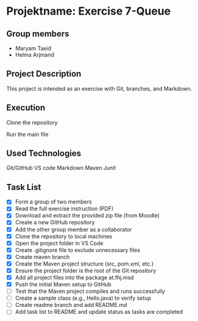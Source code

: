 # Projektname: Exercise 7-Queue

## Group members
- Maryam Taeid
- Helma Arjmand

## Project Description
This project is intended as an exercise with Git, branches, and Markdown.

## Execution
Clone the repository

Run the main file

## Used Technologies
Git/GitHub
VS code
Markdown
Maven
Junit

## Task List


- [x] Form a group of two members
- [x] Read the full exercise instruction (PDF)
- [x] Download and extract the provided zip file (from Moodle)
- [x] Create a new GitHub repository
- [x] Add the other group member as a collaborator
- [x] Clone the repository to local machines
- [x] Open the project folder in VS Code
- [x] Create .gitignore file to exclude unnecessary files
- [x] Create maven branch
- [x] Create the Maven project structure (src, pom.xml, etc.)
- [x] Ensure the project folder is the root of the Git repository
- [x] Add all project files into the package at.fhj.msd
- [x] Push the initial Maven setup to GitHub
- [ ] Test that the Maven project compiles and runs successfully
- [ ] Create a sample class (e.g., Hello.java) to verify setup
- [ ] Create readme branch and add README.md
- [ ] Add task list to README and update status as tasks are completed